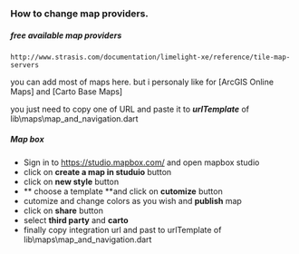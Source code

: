 ### How to change map providers.

##### free available map providers
	http://www.strasis.com/documentation/limelight-xe/reference/tile-map-servers 

you can add most of maps here. but i personaly like for [ArcGIS Online Maps] and [Carto Base Maps]

you just need to copy one of URL and paste it to ***urlTemplate*** of lib\maps\map_and_navigation.dart


##### Map box

-  Sign in to https://studio.mapbox.com/ and open mapbox studio
-  click on **create a map in studuio** button
-  click on **new style** button
- ** choose a template **and click on **cutomize** button
- cutomize and change colors as you wish and **publish** map
-  click on **share** button
-  select **third party** and **carto**
-  finally copy integration url and past to urlTemplate of lib\maps\map_and_navigation.dart 

